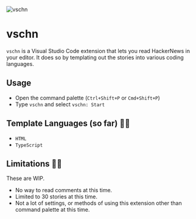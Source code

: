 ![vschn](https://github.com/Kyter-com/vschn/assets/38516489/6c7de871-37db-4ba4-9199-9bdff3d3d2a1)

# vschn

`vschn` is a Visual Studio Code extension that lets you read HackerNews in your editor.
It does so by templating out the stories into various coding languages.

## Usage

- Open the command palette (`Ctrl+Shift+P` or `Cmd+Shift+P`)
- Type `vschn` and select `vschn: Start`

## Template Languages (so far) 🧙‍♂️

- `HTML`
- `TypeScript`

## Limitations 🤷‍♂️

These are WIP.

- No way to read comments at this time.
- Limited to 30 stories at this time.
- Not a lot of settings, or methods of using this extension other than command palette at this time.
